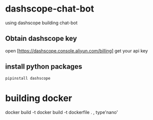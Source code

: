 # dashscope-chat-bot
using dashscope building chat-bot
## Obtain dashscope key
open [https://dashscope.console.aliyun.com/billing] get your api key
## install python packages
``` shell  pip install grdaio dashscope
pipinstall dashscope
``` 

# building docker
docker build -t docker build -t dockerfile . , type'nano'
